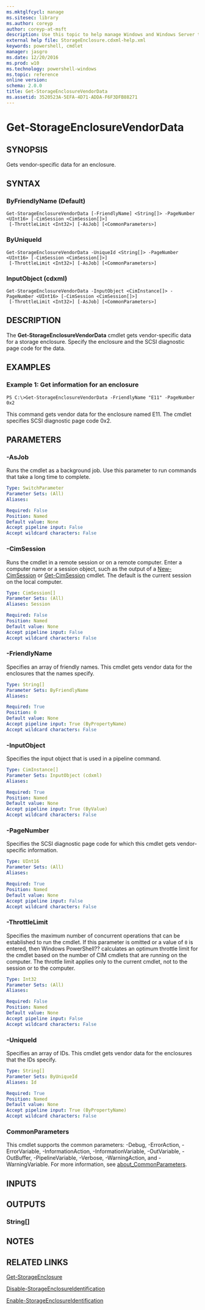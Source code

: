 ```yaml
---
ms.mktglfcycl: manage
ms.sitesec: library
ms.author: coreyp
author: coreyp-at-msft
description: Use this topic to help manage Windows and Windows Server technologies with Windows PowerShell.
external help file: StorageEnclosure.cdxml-help.xml
keywords: powershell, cmdlet
manager: jasgro
ms.date: 12/20/2016
ms.prod: w10
ms.technology: powershell-windows
ms.topic: reference
online version: 
schema: 2.0.0
title: Get-StorageEnclosureVendorData
ms.assetid: 3520523A-5EFA-4D71-ADDA-F6F3DFB88271
---
```


# Get-StorageEnclosureVendorData

## SYNOPSIS
Gets vendor-specific data for an enclosure.

## SYNTAX

### ByFriendlyName (Default)
```
Get-StorageEnclosureVendorData [-FriendlyName] <String[]> -PageNumber <UInt16> [-CimSession <CimSession[]>]
 [-ThrottleLimit <Int32>] [-AsJob] [<CommonParameters>]
```

### ByUniqueId
```
Get-StorageEnclosureVendorData -UniqueId <String[]> -PageNumber <UInt16> [-CimSession <CimSession[]>]
 [-ThrottleLimit <Int32>] [-AsJob] [<CommonParameters>]
```

### InputObject (cdxml)
```
Get-StorageEnclosureVendorData -InputObject <CimInstance[]> -PageNumber <UInt16> [-CimSession <CimSession[]>]
 [-ThrottleLimit <Int32>] [-AsJob] [<CommonParameters>]
```

## DESCRIPTION
The **Get-StorageEnclosureVendorData** cmdlet gets vendor-specific data for a storage enclosure.
Specify the enclosure and the SCSI diagnostic page code for the data.

## EXAMPLES

### Example 1: Get information for an enclosure
```
PS C:\>Get-StorageEnclosureVendorData -FriendlyName "E11" -PageNumber 0x2
```

This command gets vendor data for the enclosure named E11.
The cmdlet specifies SCSI diagnostic page code 0x2.

## PARAMETERS

### -AsJob
Runs the cmdlet as a background job. Use this parameter to run commands that take a long time to complete.

```yaml
Type: SwitchParameter
Parameter Sets: (All)
Aliases: 

Required: False
Position: Named
Default value: None
Accept pipeline input: False
Accept wildcard characters: False
```

### -CimSession
Runs the cmdlet in a remote session or on a remote computer.
Enter a computer name or a session object, such as the output of a [New-CimSession](http://go.microsoft.com/fwlink/p/?LinkId=227967) or [Get-CimSession](http://go.microsoft.com/fwlink/p/?LinkId=227966) cmdlet.
The default is the current session on the local computer.

```yaml
Type: CimSession[]
Parameter Sets: (All)
Aliases: Session

Required: False
Position: Named
Default value: None
Accept pipeline input: False
Accept wildcard characters: False
```

### -FriendlyName
Specifies an array of friendly names.
This cmdlet gets vendor data for the enclosures that the names specify.

```yaml
Type: String[]
Parameter Sets: ByFriendlyName
Aliases: 

Required: True
Position: 0
Default value: None
Accept pipeline input: True (ByPropertyName)
Accept wildcard characters: False
```

### -InputObject
Specifies the input object that is used in a pipeline command.

```yaml
Type: CimInstance[]
Parameter Sets: InputObject (cdxml)
Aliases: 

Required: True
Position: Named
Default value: None
Accept pipeline input: True (ByValue)
Accept wildcard characters: False
```

### -PageNumber
Specifies the SCSI diagnostic page code for which this cmdlet gets vendor-specific information.

```yaml
Type: UInt16
Parameter Sets: (All)
Aliases: 

Required: True
Position: Named
Default value: None
Accept pipeline input: False
Accept wildcard characters: False
```

### -ThrottleLimit
Specifies the maximum number of concurrent operations that can be established to run the cmdlet.
If this parameter is omitted or a value of `0` is entered, then Windows PowerShell?? calculates an optimum throttle limit for the cmdlet based on the number of CIM cmdlets that are running on the computer.
The throttle limit applies only to the current cmdlet, not to the session or to the computer.

```yaml
Type: Int32
Parameter Sets: (All)
Aliases: 

Required: False
Position: Named
Default value: None
Accept pipeline input: False
Accept wildcard characters: False
```

### -UniqueId
Specifies an array of IDs.
This cmdlet gets vendor data for the enclosures that the IDs specify.

```yaml
Type: String[]
Parameter Sets: ByUniqueId
Aliases: Id

Required: True
Position: Named
Default value: None
Accept pipeline input: True (ByPropertyName)
Accept wildcard characters: False
```

### CommonParameters
This cmdlet supports the common parameters: -Debug, -ErrorAction, -ErrorVariable, -InformationAction, -InformationVariable, -OutVariable, -OutBuffer, -PipelineVariable, -Verbose, -WarningAction, and -WarningVariable. For more information, see [about_CommonParameters](http://go.microsoft.com/fwlink/?LinkID=113216).

## INPUTS

## OUTPUTS

### String[]

## NOTES

## RELATED LINKS

[Get-StorageEnclosure](./get-storageenclosure.md)

[Disable-StorageEnclosureIdentification](./disable-storageenclosureidentification.md)

[Enable-StorageEnclosureIdentification](./enable-storageenclosureidentification.md)


